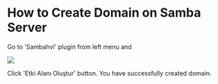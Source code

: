 # How to Create Domain on Samba Server

Go to 'Sambahvl' plugin from left menu and

<img src="./Assets/etkialanı.png">

Click 'Etki Alanı Oluştur' button. You have successfully created domain.

